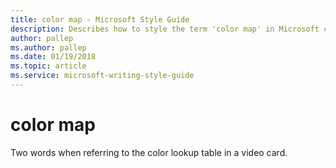 ```yaml
---
title: color map - Microsoft Style Guide
description: Describes how to style the term 'color map' in Microsoft content as two words rather than one in a specific context.
author: pallep
ms.author: pallep
ms.date: 01/19/2018
ms.topic: article
ms.service: microsoft-writing-style-guide
---
```


# color map

Two words when referring to the color lookup table in a video card.
